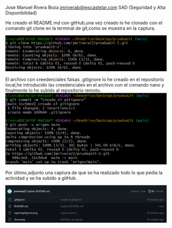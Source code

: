 Jose Manuel Rivera Boza
jmriverab@iescastelar.com
SAD (Seguridad y Alta Disponibilidad)

He creado el README.md con gitHub,una vez creado lo he clonado con el comando git clone en la terminal de git,como se muestra en la captura.

![Captura clone](clone.png)

El archivo con creedenciales falsas .gitignore lo he creado en el repositorio local,he introducido las creedenciales en el archivo con el comando nano y finalmente lo he subido al repositorio remoto.
![Captura subir .gitignore a remoto](capturagitignore.png)


Por último,adjunto una captura de que se ha realizado todo lo que pedía la actividad y se ha subido a gitHub.

![Captura actividad completa](capturagitHub.png)

